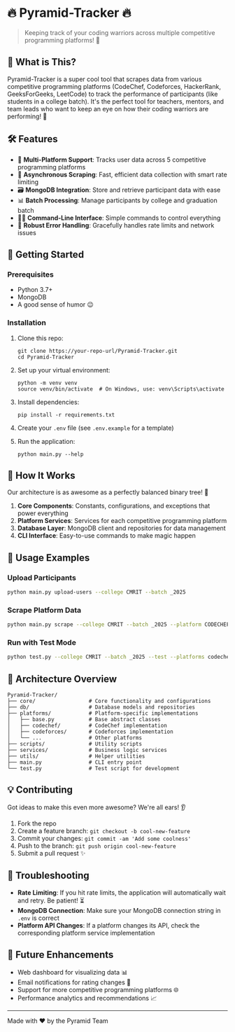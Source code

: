 # 🔥 Pyramid-Tracker 🔥

> Keeping track of your coding warriors across multiple competitive programming platforms! 🚀

## 🌟 What is This?

Pyramid-Tracker is a super cool tool that scrapes data from various competitive programming platforms (CodeChef, Codeforces, HackerRank, GeeksForGeeks, LeetCode) to track the performance of participants (like students in a college batch). It's the perfect tool for teachers, mentors, and team leads who want to keep an eye on how their coding warriors are performing! 💪

## 🛠️ Features

- 🤖 **Multi-Platform Support**: Tracks user data across 5 competitive programming platforms
- 🔄 **Asynchronous Scraping**: Fast, efficient data collection with smart rate limiting
- 🗃️ **MongoDB Integration**: Store and retrieve participant data with ease
- 📊 **Batch Processing**: Manage participants by college and graduation batch
- 🧙‍♂️ **Command-Line Interface**: Simple commands to control everything
- 🚦 **Robust Error Handling**: Gracefully handles rate limits and network issues

## 🚀 Getting Started

### Prerequisites

- Python 3.7+
- MongoDB
- A good sense of humor 😉

### Installation

1. Clone this repo:
   ```
   git clone https://your-repo-url/Pyramid-Tracker.git
   cd Pyramid-Tracker
   ```

2. Set up your virtual environment:
   ```
   python -m venv venv
   source venv/bin/activate  # On Windows, use: venv\Scripts\activate
   ```

3. Install dependencies:
   ```
   pip install -r requirements.txt
   ```

4. Create your `.env` file (see `.env.example` for a template)

5. Run the application:
   ```
   python main.py --help
   ```

## 🧩 How It Works

Our architecture is as awesome as a perfectly balanced binary tree! 🌳

1. **Core Components**: Constants, configurations, and exceptions that power everything
2. **Platform Services**: Services for each competitive programming platform
3. **Database Layer**: MongoDB client and repositories for data management
4. **CLI Interface**: Easy-to-use commands to make magic happen

## 🔧 Usage Examples

### Upload Participants

```bash
python main.py upload-users --college CMRIT --batch _2025
```

### Scrape Platform Data

```bash
python main.py scrape --college CMRIT --batch _2025 --platform CODECHEF
```

### Run with Test Mode

```bash
python test.py --college CMRIT --batch _2025 --test --platforms codechef codeforces
```

## 🧐 Architecture Overview

```
Pyramid-Tracker/
├── core/                 # Core functionality and configurations
├── db/                   # Database models and repositories
├── platforms/            # Platform-specific implementations
│   ├── base.py           # Base abstract classes
│   ├── codechef/         # CodeChef implementation
│   ├── codeforces/       # Codeforces implementation
│   └── ...               # Other platforms
├── scripts/              # Utility scripts
├── services/             # Business logic services
├── utils/                # Helper utilities
├── main.py               # CLI entry point
└── test.py               # Test script for development
```

## 💡 Contributing

Got ideas to make this even more awesome? We're all ears! 👂

1. Fork the repo
2. Create a feature branch: `git checkout -b cool-new-feature`
3. Commit your changes: `git commit -am 'Add some coolness'`
4. Push to the branch: `git push origin cool-new-feature`
5. Submit a pull request ✨

## 🤔 Troubleshooting

- **Rate Limiting**: If you hit rate limits, the application will automatically wait and retry. Be patient! ⏳
- **MongoDB Connection**: Make sure your MongoDB connection string in `.env` is correct
- **Platform API Changes**: If a platform changes its API, check the corresponding platform service implementation

## 🎯 Future Enhancements

- Web dashboard for visualizing data 📊
- Email notifications for rating changes 📧
- Support for more competitive programming platforms 🌐
- Performance analytics and recommendations 📈

---

Made with ❤️ by the Pyramid Team 